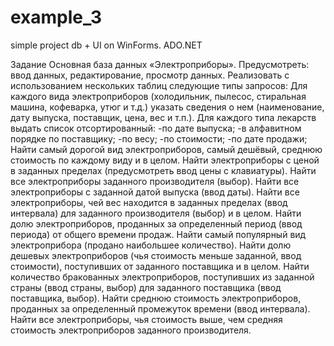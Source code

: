 # example_3
simple project db + UI on WinForms. ADO.NET

Задание
Основная база данных «Электроприборы». Предусмотреть: ввод данных, редактирование, просмотр данных. Реализовать с использованием нескольких таблиц следующие типы запросов:
Для каждого вида электроприборов (холодильник, пылесос, стиральная машина, кофеварка, утюг и т.д.) указать сведения о нем (наименование, дату выпуска, поставщик, цена, вес и т.п.).
Для каждого типа лекарств выдать список отсортированный:
-по дате выпуска;
-в алфавитном порядке по поставщику;
-по весу;
-по стоимости;
-по дате продажи;
Найти самый дорогой вид электроприборов, самый дешёвый, среднюю стоимость по каждому виду и в целом.
Найти электроприборы с ценой в заданных пределах (предусмотреть ввод цены с клавиатуры).
Найти все электроприборы заданного производителя (выбор).
Найти все электроприборы с заданной датой выпуска (ввод даты).
Найти все электроприборы, чей вес находится в заданных пределах (ввод интервала) для заданного производителя (выбор) и в целом.
Найти долю электроприборов, проданных за определенный период (ввод периода) от общего времени продаж.
Найти самый популярный вид электроприбора (продано наибольшее количество).
Найти долю дешевых электроприборов (чья стоимость меньше заданной, ввод стоимости), поступивших от заданного поставщика и в целом.
Найти количество бракованных электроприборов, поступивших из заданной страны (ввод страны, выбор) для заданного поставщика (ввод поставщика, выбор).
Найти среднюю стоимость электроприборов, проданных за определенный промежуток времени (ввод интервала).
Найти все электроприборы, чья стоимость выше, чем средняя стоимость электроприборов заданного производителя.
